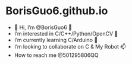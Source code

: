 # BorisGuo6.github.io
+ 👋 Hi, I’m @BorisGuo6 👀 
+ I’m interested in C/C++/Python/OpenCV 🌱 
+ I’m currently learning C/Arduino 💞️ 
+ I’m looking to collaborate on C &amp; My Robot 📫 
+ How to reach me @501295806QQ
